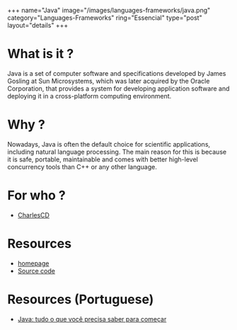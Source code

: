 +++
name="Java"
image="/images/languages-frameworks/java.png"
category="Languages-Frameworks"
ring="Essencial"
type="post"
layout="details"
+++

# What is it ?
Java is a set of computer software and specifications developed by James Gosling at Sun Microsystems, which was later acquired by the Oracle Corporation, that provides a system for developing application software and deploying it in a cross-platform computing environment. 



# Why ?

Nowadays, Java is often the default choice for scientific applications, including natural language processing. The main reason for this is because it is safe, portable, maintainable and comes with better high-level concurrency tools than C++ or any other language.


# For who ?
* [CharlesCD](https://charlescd.io/)

# Resources
* [homepage](https://openjdk.java.net/)
* [Source code](https://github.com/openjdk/)


# Resources (Portuguese)
* [Java: tudo o que você precisa saber para começar](https://www.zup.com.br/blog/java)
